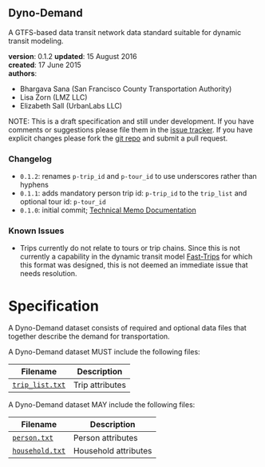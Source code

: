 
## Dyno-Demand

A GTFS-based data transit network data standard suitable for dynamic transit modeling.

**version**: 0.1.2 
**updated**: 15 August 2016  
**created**: 17 June 2015  
**authors**:  

 * Bhargava Sana  (San Francisco County Transportation Authority) 
 * Lisa Zorn (LMZ LLC)  
 * Elizabeth Sall (UrbanLabs LLC)  

[issues]: https://github.com/osplanning-data-standards/dyno-demand/issues
[repo]: https://github.com/osplanning-data-standards/dyno-demand

NOTE: This is a draft specification and still under development. If you have comments
or suggestions please file them in the [issue tracker][issues]. If you have
explicit changes please fork the [git repo][repo] and submit a pull request.

### Changelog

-  `0.1.2`: renames `p-trip_id` and `p-tour_id` to use underscores rather than hyphens
-  `0.1.1`: adds mandatory person trip id: `p-trip_id` to the `trip_list` and optional tour id: `p-tour_id`  
-  `0.1.0`: initial commit; [Technical Memo Documentation](http://fast-trips.mtc.ca.gov/library/)  

### Known Issues
  
* Trips currently do not relate to tours or trip chains.  Since this is not currently a capability in 
the dynamic transit model [Fast-Trips](http://github.com/MetropolitanTransportationCommission/fast-trips) 
for which this format was designed, this is not deemed an immediate issue that needs resolution.




# Specification

A Dyno-Demand dataset consists of required and optional data files that together 
describe the demand for transportation.  

A Dyno-Demand dataset MUST include the following files:

Filename 								| Description										
----------								| -------------										
[`trip_list.txt`](/files/trip_list.md)	| Trip attributes													

A Dyno-Demand dataset MAY include the following files:

Filename 								| Description										
----------								| -------------		
[`person.txt`](/files/person.md)		| Person attributes
[`household.txt`](/files/household.md)	| Household attributes
